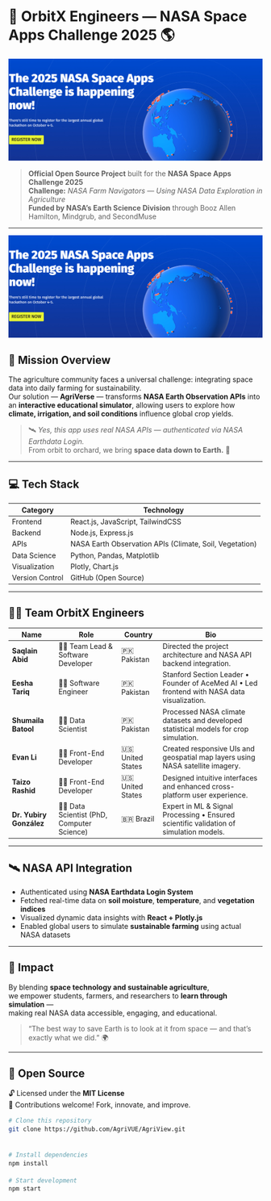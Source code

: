 # 🚀 OrbitX Engineers — NASA Space Apps Challenge 2025 🌎  

![NASA Space Apps](NASA_Space_App.png)  
> **Official Open Source Project** built for the **NASA Space Apps Challenge 2025**  
> **Challenge:** *NASA Farm Navigators — Using NASA Data Exploration in Agriculture*  
> **Funded by NASA’s Earth Science Division** through Booz Allen Hamilton, Mindgrub, and SecondMuse  

---

![NASA Space Apps](NASA_Space_App.png)  

## 🌾 Mission Overview  

The agriculture community faces a universal challenge: integrating space data into daily farming for sustainability.  
Our solution — **AgriVerse** — transforms **NASA Earth Observation APIs** into an **interactive educational simulator**, allowing users to explore how **climate, irrigation, and soil conditions** influence global crop yields.  

> 🛰️ *Yes, this app uses real NASA APIs — authenticated via NASA Earthdata Login.*  
> From orbit to orchard, we bring **space data down to Earth.** 🌾  

---

## 💻 Tech Stack  

| Category | Technology |
|-----------|-------------|
| Frontend | React.js, JavaScript, TailwindCSS |
| Backend | Node.js, Express.js |
| APIs | NASA Earth Observation APIs (Climate, Soil, Vegetation) |
| Data Science | Python, Pandas, Matplotlib |
| Visualization | Plotly, Chart.js |
| Version Control | GitHub (Open Source) |

---

## 👨‍🚀 Team OrbitX Engineers  

| Name | Role | Country | Bio |
|------|------|----------|-----|
| **Saqlain Abid** | 🧑‍💻 Team Lead & Software Developer | 🇵🇰 Pakistan | Directed the project architecture and NASA API backend integration. |
| **Eesha Tariq** | 👩‍💻 Software Engineer | 🇵🇰 Pakistan | Stanford Section Leader • Founder of AceMed AI • Led frontend with NASA data visualization. |
| **Shumaila Batool** | 👩‍🔬 Data Scientist | 🇵🇰 Pakistan | Processed NASA climate datasets and developed statistical models for crop simulation. |
| **Evan Li** | 👨‍💻 Front-End Developer | 🇺🇸 United States | Created responsive UIs and geospatial map layers using NASA satellite imagery. |
| **Taizo Rashid** | 👨‍💻 Front-End Developer | 🇺🇸 United States | Designed intuitive interfaces and enhanced cross-platform user experience. |
| **Dr. Yubiry González** | 👩‍🔬 Data Scientist (PhD, Computer Science) | 🇧🇷 Brazil | Expert in ML & Signal Processing • Ensured scientific validation of simulation models. |

---

## 🛰️ NASA API Integration  

- Authenticated using **NASA Earthdata Login System**  
- Fetched real-time data on **soil moisture**, **temperature**, and **vegetation indices**  
- Visualized dynamic data insights with **React + Plotly.js**  
- Enabled global users to simulate **sustainable farming** using actual NASA datasets  

---

## 🌟 Impact  

By blending **space technology and sustainable agriculture**,  
we empower students, farmers, and researchers to **learn through simulation** —  
making real NASA data accessible, engaging, and educational.  

> “The best way to save Earth is to look at it from space — and that’s exactly what we did.” 🌍  

---

## 💬 Open Source  

🔓 Licensed under the **MIT License**  
📂 Contributions welcome! Fork, innovate, and improve.  

```bash
# Clone this repository
git clone https://github.com/AgriVUE/AgriView.git


# Install dependencies
npm install

# Start development
npm start
